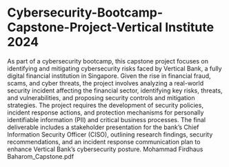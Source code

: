 # Cybersecurity-Bootcamp-Capstone-Project-Vertical Institute 2024
As part of a cybersecurity bootcamp, this capstone project focuses on identifying and mitigating cybersecurity risks faced by Vertical Bank, a fully digital financial institution in Singapore. Given the rise in financial fraud, scams, and cyber threats, the project involves analyzing a real-world security incident affecting the financial sector, identifying key risks, threats, and vulnerabilities, and proposing security controls and mitigation strategies. The project requires the development of security policies, incident response actions, and protection mechanisms for personally identifiable information (PII) and critical business processes. The final deliverable includes a stakeholder presentation for the bank’s Chief Information Security Officer (CISO), outlining research findings, security recommendations, and an incident response communication plan to enhance Vertical Bank’s cybersecurity posture.
Mohammad Firdhaus Baharom_Capstone.pdf
